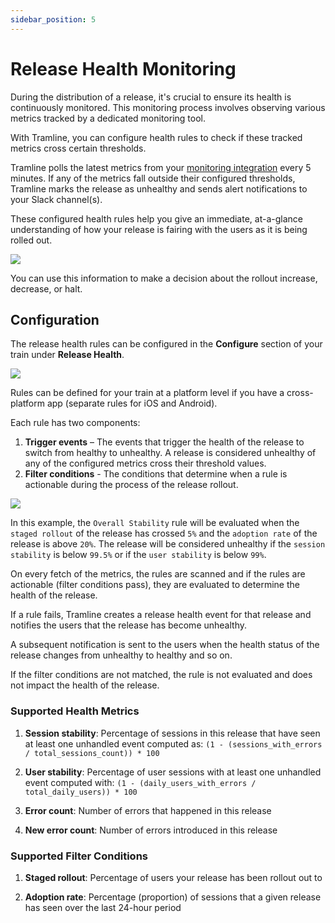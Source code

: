 ```yaml
---
sidebar_position: 5
---
```


# Release Health Monitoring

During the distribution of a release, it's crucial to ensure its health is continuously monitored. This monitoring process involves observing various metrics tracked by a dedicated monitoring tool.

With Tramline, you can configure health rules to check if these tracked metrics cross certain thresholds.

Tramline polls the latest metrics from your [monitoring integration](/integrations/monitoring) every 5 minutes. If any of the metrics fall outside their configured thresholds, Tramline marks the release as unhealthy and sends alert notifications to your Slack channel(s).

These configured health rules help you give an immediate, at-a-glance understanding of how your release is fairing with the users as it is being rolled out.

![](/img/release-health-overview.png)

You can use this information to make a decision about the rollout increase, decrease, or halt.

## Configuration

The release health rules can be configured in the **Configure** section of your train under **Release Health**.

![](/img/release-health-configuration.png)

Rules can be defined for your train at a platform level if you have a cross-platform app (separate rules for iOS and Android).

Each rule has two components:

1. **Trigger events** – The events that trigger the health of the release to switch from healthy to unhealthy. A release is considered unhealthy of any of the configured metrics cross their threshold values.
2. **Filter conditions** - The conditions that determine when a rule is actionable during the process of the release rollout.

![](/img/release-health-rule.png)

In this example, the `Overall Stability` rule will be evaluated when the `staged rollout` of the release has crossed `5%` and the `adoption rate` of the release is above `20%`. The release will be considered unhealthy if the `session stability` is below `99.5%` or if the `user stability` is below `99%`.

On every fetch of the metrics, the rules are scanned and if the rules are actionable (filter conditions pass), they are evaluated to determine the health of the release.

If a rule fails, Tramline creates a release health event for that release and notifies the users that the release has become unhealthy.

A subsequent notification is sent to the users when the health status of the release changes from unhealthy to healthy and so on.

If the filter conditions are not matched, the rule is not evaluated and does not impact the health of the release.

### Supported Health Metrics

1. **Session stability**: Percentage of sessions in this release that have seen at least one unhandled event computed as: `(1 - (sessions_with_errors / total_sessions_count)) * 100`

2. **User stability**: Percentage of user sessions with at least one unhandled event computed with: `(1 - (daily_users_with_errors / total_daily_users)) * 100`

3. **Error count**: Number of errors that happened in this release

4. **New error count**: Number of errors introduced in this release

### Supported Filter Conditions

1. **Staged rollout**: Percentage of users your release has been rollout out to

2. **Adoption rate**: Percentage (proportion) of sessions that a given release has seen over the last 24-hour period


